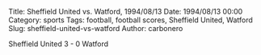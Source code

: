 Title: Sheffield United vs. Watford, 1994/08/13
Date: 1994/08/13 00:00
Category: sports
Tags: football, football scores, Sheffield United, Watford
Slug: sheffield-united-vs-watford
Author: carbonero


Sheffield United 3 - 0 Watford
